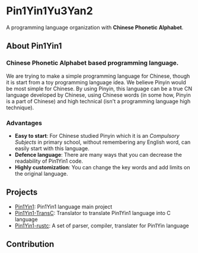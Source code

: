 # Pin1Yin1Yu3Yan2

A programming language organization with **Chinese Phonetic Alphabet**.

## About Pin1Yin1

### **Chinese Phonetic Alphabet** based programming language. 

We are trying to make a simple programming language for Chinese, though it is start from a toy programming language idea. We believe Pinyin would be most simple for Chinese. By using Pinyin, this language can be a true CN language developed by Chinese, using Chinese words (in some how, Pinyin is a part of Chinese) and high technical (isn't a programming language high technique).

### Advantages

- **Easy to start**: For Chinese studied Pinyin which it is an *Compulsory Subjects* in primary school, without remembering any English word, can easily start with this language.
- **Defence language**: There are many ways that you can decrease the readability of Pin1Yin1 code.
- **Highly customization**: You can change the key words and add limits on the original language.

## Projects

- [Pin1Yin1](https://github.com/pin1yin1yu3yan2/Pin1Yin1): Pin1Yin1 language main project
- [Pin1Yin1-TransC](https://github.com/pin1yin1yu3yan2/Pin1Yin1-TransC): Translator to translate Pin1Yin1 language into C language
- [Pin1Yin1-rustc](https://github.com/pin1yin1yu3yan2/Pin1Yin1-rustc): A set of parser, compiler, translater for Pin1Yin language

## Contribution

<!--

**Here are some ideas to get you started:**

🙋‍♀️ A short introduction - what is your organization all about?
🌈 Contribution guidelines - how can the community get involved?
👩‍💻 Useful resources - where can the community find your docs? Is there anything else the community should know?
🍿 Fun facts - what does your team eat for breakfast?
🧙 Remember, you can do mighty things with the power of [Markdown](https://docs.github.com/github/writing-on-github/getting-started-with-writing-and-formatting-on-github/basic-writing-and-formatting-syntax)
-->
